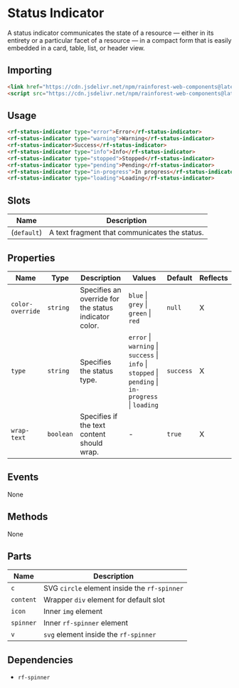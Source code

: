 # Status Indicator

A status indicator communicates the state of a resource — either in its entirety or a particular facet of a resource — in a compact form that is easily embedded in a card, table, list, or header view.

## Importing

``` html
<link href="https://cdn.jsdelivr.net/npm/rainforest-web-components@latest/rainforest.css" rel="stylesheet">
<script src="https://cdn.jsdelivr.net/npm/rainforest-web-components@latest/components/status-indicator.js" type="module"></script>
```

## Usage

``` html
<rf-status-indicator type="error">Error</rf-status-indicator>
<rf-status-indicator type="warning">Warning</rf-status-indicator>
<rf-status-indicator>Success</rf-status-indicator>    
<rf-status-indicator type="info">Info</rf-status-indicator>    
<rf-status-indicator type="stopped">Stopped</rf-status-indicator>        
<rf-status-indicator type="pending">Pending</rf-status-indicator>            
<rf-status-indicator type="in-progress">In progress</rf-status-indicator>                
<rf-status-indicator type="loading">Loading</rf-status-indicator>              
```

## Slots

| Name | Description |
| --- | --- |
| (`default`) | A text fragment that communicates the status. |

## Properties

| Name | Type | Description | Values | Default | Reflects |
| --- | --- | --- | --- | --- | --- |
| `color-override` | `string` | Specifies an override for the status indicator color. | `blue` \| `grey` \| `green` \| `red` | `null` | X |
| `type`  | `string` | Specifies the status type. | `error` \| `warning` \| `success` \| `info` \| `stopped` \| `pending` \| `in-progress` \| `loading` | `success` | X |
| `wrap-text` | `boolean` | Specifies if the text content should wrap. | - | `true` | X |      

## Events

None

## Methods

None

## Parts

| Name | Description |
| --- | --- |
| `c` | SVG `circle` element inside the `rf-spinner` |
| `content` | Wrapper `div` element for default slot |
| `icon` | Inner `img` element |
| `spinner` | Inner `rf-spinner` element |
| `v` | `svg` element inside the `rf-spinner` |

## Dependencies

- `rf-spinner`
